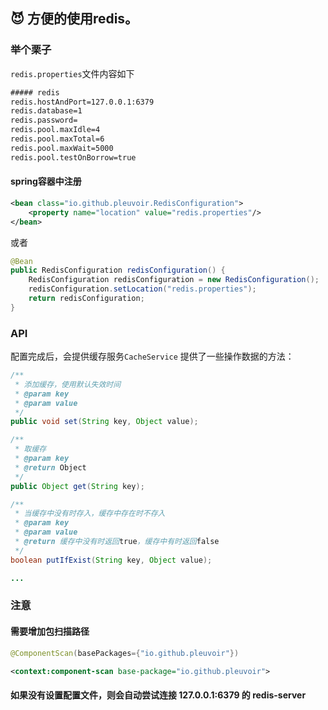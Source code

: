 
## :smiling_imp: 方便的使用redis。


### 举个栗子  ###

`redis.properties`文件内容如下

```xml
##### redis
redis.hostAndPort=127.0.0.1:6379
redis.database=1
redis.password=
redis.pool.maxIdle=4
redis.pool.maxTotal=6
redis.pool.maxWait=5000
redis.pool.testOnBorrow=true
```

#### spring容器中注册

```xml
<bean class="io.github.pleuvoir.RedisConfiguration">
    <property name="location" value="redis.properties"/>
</bean>
```

或者

```java
@Bean
public RedisConfiguration redisConfiguration() {
	RedisConfiguration redisConfiguration = new RedisConfiguration();
	redisConfiguration.setLocation("redis.properties");
	return redisConfiguration;
}
```

### API

配置完成后，会提供缓存服务`CacheService` 提供了一些操作数据的方法：

```java
/**
 * 添加缓存，使用默认失效时间
 * @param key
 * @param value
 */
public void set(String key, Object value);

/**
 * 取缓存
 * @param key
 * @return Object
 */
public Object get(String key);

/**
 * 当缓存中没有时存入，缓存中存在时不存入
 * @param key
 * @param value
 * @return 缓存中没有时返回true，缓存中有时返回false
 */
boolean putIfExist(String key, Object value);

...
```

### 注意

#### 需要增加包扫描路径

```java
@ComponentScan(basePackages={"io.github.pleuvoir"})  
```

```xml
<context:component-scan base-package="io.github.pleuvoir">
```

#### 如果没有设置配置文件，则会自动尝试连接 127.0.0.1:6379 的 redis-server

